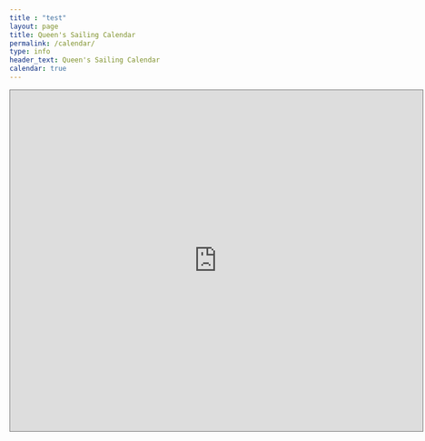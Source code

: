 ```yaml
--- 
title : "test"
layout: page
title: Queen's Sailing Calendar
permalink: /calendar/
type: info
header_text: Queen's Sailing Calendar
calendar: true
---
```

<iframe src="https://calendar.google.com/calendar/embed?height=600&amp;wkst=1&amp;bgcolor=%23ffffff&amp;ctz=Africa%2FTunis&amp;src=c2VpZi5hbGxhaC5ob21yYW5pQGdtYWlsLmNvbQ&amp;src=YWRkcmVzc2Jvb2sjY29udGFjdHNAZ3JvdXAudi5jYWxlbmRhci5nb29nbGUuY29t&amp;src=ZDQwYnJ0NXFzdDFsbml2ajRwdWliZHJrYmNAZ3JvdXAuY2FsZW5kYXIuZ29vZ2xlLmNvbQ&amp;src=Y2xhc3Nyb29tMTA1OTkwMzgwMTgwNDQ3MDg4MzQzQGdyb3VwLmNhbGVuZGFyLmdvb2dsZS5jb20&amp;src=Y2xhc3Nyb29tMTE0NDMwNzA2MDU2MDE2Njk4Nzg2QGdyb3VwLmNhbGVuZGFyLmdvb2dsZS5jb20&amp;src=ZnIudG4jaG9saWRheUBncm91cC52LmNhbGVuZGFyLmdvb2dsZS5jb20&amp;color=%23039BE5&amp;color=%237986CB&amp;color=%237986CB&amp;color=%233F51B5&amp;color=%230047a8&amp;color=%23009688&amp;showTitle=0" style="border:solid 1px #777" width="727" height="600" frameborder="0" scrolling="no"></iframe>
